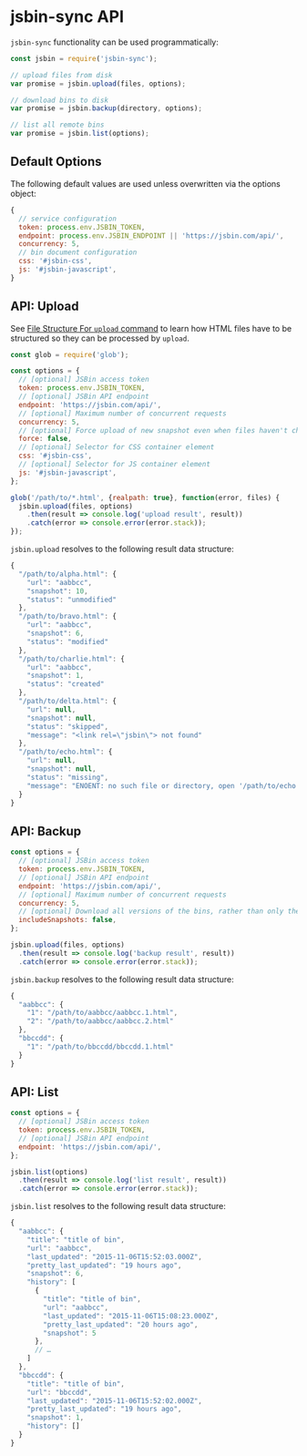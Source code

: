 
# jsbin-sync API

`jsbin-sync` functionality can be used programmatically:

```js
const jsbin = require('jsbin-sync');

// upload files from disk
var promise = jsbin.upload(files, options);

// download bins to disk
var promise = jsbin.backup(directory, options);

// list all remote bins
var promise = jsbin.list(options);
```


## Default Options

The following default values are used unless overwritten via the options object:

```js
{
  // service configuration
  token: process.env.JSBIN_TOKEN,
  endpoint: process.env.JSBIN_ENDPOINT || 'https://jsbin.com/api/',
  concurrency: 5,
  // bin document configuration
  css: '#jsbin-css',
  js: '#jsbin-javascript',
}
```


## API: Upload

See [File Structure For `upload` command](./upload-file-structure.md) to learn how HTML files have to be structured so they can be processed by `upload`.

```js
const glob = require('glob');

const options = {
  // [optional] JSBin access token
  token: process.env.JSBIN_TOKEN,
  // [optional] JSBin API endpoint
  endpoint: 'https://jsbin.com/api/',
  // [optional] Maximum number of concurrent requests
  concurrency: 5,
  // [optional] Force upload of new snapshot even when files haven't changed
  force: false,
  // [optional] Selector for CSS container element
  css: '#jsbin-css',
  // [optional] Selector for JS container element
  js: '#jsbin-javascript',
};

glob('/path/to/*.html', {realpath: true}, function(error, files) {
  jsbin.upload(files, options)
    .then(result => console.log('upload result', result))
    .catch(error => console.error(error.stack));
});
```

`jsbin.upload` resolves to the following result data structure:

```js
{
  "/path/to/alpha.html": {
    "url": "aabbcc",
    "snapshot": 10,
    "status": "unmodified"
  },
  "/path/to/bravo.html": {
    "url": "aabbcc",
    "snapshot": 6,
    "status": "modified"
  },
  "/path/to/charlie.html": {
    "url": "aabbcc",
    "snapshot": 1,
    "status": "created"
  },
  "/path/to/delta.html": {
    "url": null,
    "snapshot": null,
    "status": "skipped",
    "message": "<link rel=\"jsbin\"> not found"
  },
  "/path/to/echo.html": {
    "url": null,
    "snapshot": null,
    "status": "missing",
    "message": "ENOENT: no such file or directory, open '/path/to/echo.html'"
  }
}
```


## API: Backup

```js
const options = {
  // [optional] JSBin access token
  token: process.env.JSBIN_TOKEN,
  // [optional] JSBin API endpoint
  endpoint: 'https://jsbin.com/api/',
  // [optional] Maximum number of concurrent requests
  concurrency: 5,
  // [optional] Download all versions of the bins, rather than only the latest
  includeSnapshots: false,
};

jsbin.upload(files, options)
  .then(result => console.log('backup result', result))
  .catch(error => console.error(error.stack));
```

`jsbin.backup` resolves to the following result data structure:

```js
{
  "aabbcc": {
    "1": "/path/to/aabbcc/aabbcc.1.html",
    "2": "/path/to/aabbcc/aabbcc.2.html"
  },
  "bbccdd": {
    "1": "/path/to/bbccdd/bbccdd.1.html"
  }
}
```


## API: List

```js
const options = {
  // [optional] JSBin access token
  token: process.env.JSBIN_TOKEN,
  // [optional] JSBin API endpoint
  endpoint: 'https://jsbin.com/api/',
};

jsbin.list(options)
  .then(result => console.log('list result', result))
  .catch(error => console.error(error.stack));
```

`jsbin.list` resolves to the following result data structure:

```js
{
  "aabbcc": {
    "title": "title of bin",
    "url": "aabbcc",
    "last_updated": "2015-11-06T15:52:03.000Z",
    "pretty_last_updated": "19 hours ago",
    "snapshot": 6,
    "history": [
      {
        "title": "title of bin",
        "url": "aabbcc",
        "last_updated": "2015-11-06T15:08:23.000Z",
        "pretty_last_updated": "20 hours ago",
        "snapshot": 5
      },
      // …
    ]
  },
  "bbccdd": {
    "title": "title of bin",
    "url": "bbccdd",
    "last_updated": "2015-11-06T15:52:02.000Z",
    "pretty_last_updated": "19 hours ago",
    "snapshot": 1,
    "history": []
  }
}
```
